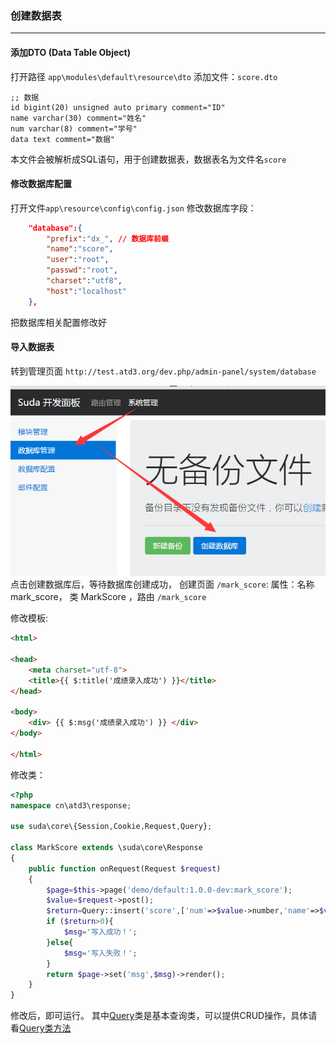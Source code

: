 ### 创建数据表

---

#### 添加DTO (Data Table Object)

打开路径 `app\modules\default\resource\dto`
添加文件：`score.dto`
```
;; 数据
id bigint(20) unsigned auto primary comment="ID"
name varchar(30) comment="姓名"
num varchar(8) comment="学号"
data text comment="数据"
```
本文件会被解析成SQL语句，用于创建数据表，数据表名为文件名`score`

#### 修改数据库配置
打开文件`app\resource\config\config.json`
修改数据库字段：
```json
    "database":{
        "prefix":"dx_", // 数据库前缀
        "name":"score",
        "user":"root",
        "passwd":"root",
        "charset":"utf8",
        "host":"localhost"
    },
```
把数据库相关配置修改好

#### 导入数据表
转到管理页面 `http://test.atd3.org/dev.php/admin-panel/system/database`

![创建数据库](img/createdb.png)
点击创建数据库后，等待数据库创建成功，
创建页面 `/mark_score`:
属性：名称 mark_score， 类 MarkScore ，路由 `/mark_score`

修改模板:
```html
<html>

<head>
    <meta charset="utf-8">
    <title>{{ $:title('成绩录入成功') }}</title>
</head>

<body>
    <div> {{ $:msg('成绩录入成功') }} </div>
</body>

</html>
```

修改类：
```php
<?php
namespace cn\atd3\response;

use suda\core\{Session,Cookie,Request,Query};

class MarkScore extends \suda\core\Response
{
    public function onRequest(Request $request)
    {
        $page=$this->page('demo/default:1.0.0-dev:mark_score');
        $value=$request->post();
        $return=Query::insert('score',['num'=>$value->number,'name'=>$value->name,'data'=> json_encode($value->data) ]);
        if ($return>0){
            $msg='写入成功！';
        }else{
            $msg='写入失败！';
        }
        return $page->set('msg',$msg)->render();
    }
}
```
修改后，即可运行。
其中[Query](../../core/query.md)类是基本查询类，可以提供CRUD操作，具体请看[Query类方法](../../core/query.md)

